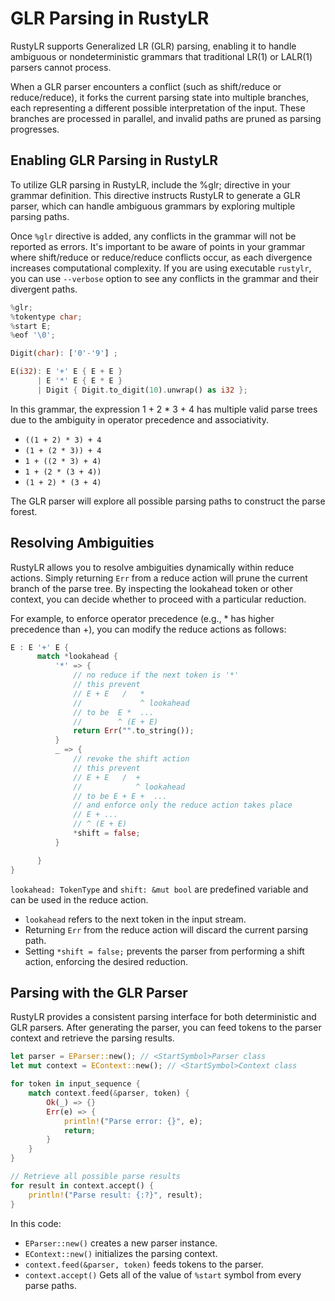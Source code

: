 # GLR Parsing in RustyLR
RustyLR supports Generalized LR (GLR) parsing, enabling it to handle ambiguous or nondeterministic grammars that traditional LR(1) or LALR(1) parsers cannot process.

When a GLR parser encounters a conflict (such as shift/reduce or reduce/reduce),
it forks the current parsing state into multiple branches,
each representing a different possible interpretation of the input.
These branches are processed in parallel, and invalid paths are pruned as parsing progresses.

## Enabling GLR Parsing in RustyLR
To utilize GLR parsing in RustyLR, include the %glr; directive in your grammar definition.
This directive instructs RustyLR to generate a GLR parser,
which can handle ambiguous grammars by exploring multiple parsing paths.

Once `%glr` directive is added, any conflicts in the grammar will not be reported as errors.
It's important to be aware of points in your grammar where shift/reduce or reduce/reduce conflicts occur, as each divergence increases computational complexity.​
If you are using executable `rustylr`, you can use `--verbose` option to see any conflicts in the grammar and their divergent paths.

```rust
%glr;
%tokentype char;
%start E;
%eof '\0';

Digit(char): ['0'-'9'] ;

E(i32): E '+' E { E + E }
      | E '*' E { E * E }
      | Digit { Digit.to_digit(10).unwrap() as i32 };
```

In this grammar, the expression 1 + 2 * 3 + 4 has multiple valid parse trees due to the ambiguity in operator precedence and associativity.
 - `((1 + 2) * 3) + 4`
 - `(1 + (2 * 3)) + 4`
 - `1 + ((2 * 3) + 4)`
 - `1 + (2 * (3 + 4))`
 - `(1 + 2) * (3 + 4)`

The GLR parser will explore all possible parsing paths to construct the parse forest.

## Resolving Ambiguities
RustyLR allows you to resolve ambiguities dynamically within reduce actions.
Simply returning `Err` from a reduce action will prune the current branch of the parse tree.
By inspecting the lookahead token or other context, you can decide whether to proceed with a particular reduction.

For example, to enforce operator precedence (e.g., * has higher precedence than +), you can modify the reduce actions as follows:

```rust
E : E '+' E {
      match *lookahead {
          '*' => {
              // no reduce if the next token is '*'
              // this prevent
              // E + E   /   *
              //             ^ lookahead
              // to be  E *  ...
              //        ^ (E + E)
              return Err("".to_string());
          }
          _ => {
              // revoke the shift action
              // this prevent
              // E + E   /  +
              //            ^ lookahead
              // to be E + E +  ...
              // and enforce only the reduce action takes place
              // E + ...
              // ^ (E + E)
              *shift = false;
          }

      }
}
```
`lookahead: TokenType` and `shift: &mut bool` are predefined variable and can be used in the reduce action.
- `lookahead` refers to the next token in the input stream.​
- Returning `Err` from the reduce action will discard the current parsing path.​
- Setting `*shift = false;` prevents the parser from performing a shift action, enforcing the desired reduction.

## Parsing with the GLR Parser
RustyLR provides a consistent parsing interface for both deterministic and GLR parsers.
After generating the parser, you can feed tokens to the parser context and retrieve the parsing results.

```rust
let parser = EParser::new(); // <StartSymbol>Parser class
let mut context = EContext::new(); // <StartSymbol>Context class

for token in input_sequence {
    match context.feed(&parser, token) {
        Ok(_) => {}
        Err(e) => {
            println!("Parse error: {}", e);
            return;
        }
    }
}

// Retrieve all possible parse results
for result in context.accept() {
    println!("Parse result: {:?}", result);
}
```
In this code:​

- `EParser::new()` creates a new parser instance.​
- `EContext::new()` initializes the parsing context.​
- `context.feed(&parser, token)` feeds tokens to the parser.​
- `context.accept()` Gets all of the value of `%start` symbol from every parse paths.